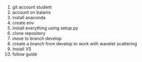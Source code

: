1. git account student
2. account on balanis
3. install anaconda
4. create env
5. install everything using setup.py
6. clone repository
7. move to branch develop
8. create a branch from develop to work with wavelet scattering
9. Install VS
10. follow guide
